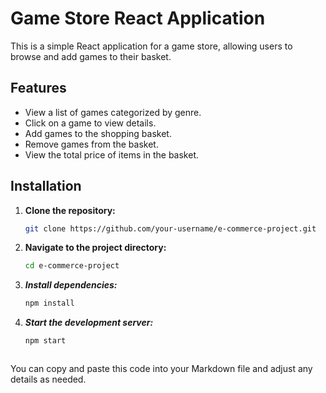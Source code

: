 # Game Store React Application

This is a simple React application for a game store, allowing users to browse and add games to their basket.

## Features

- View a list of games categorized by genre.
- Click on a game to view details.
- Add games to the shopping basket.
- Remove games from the basket.
- View the total price of items in the basket.

## Installation

1. **Clone the repository:**

   ```bash
   git clone https://github.com/your-username/e-commerce-project.git

2. **Navigate to the project directory:**

   ```bash
   cd e-commerce-project
3. ***Install dependencies:***

   ```bash
   npm install
4. ***Start the development server:***

   ```bash
   npm start



You can copy and paste this code into your Markdown file and adjust any details as needed.




